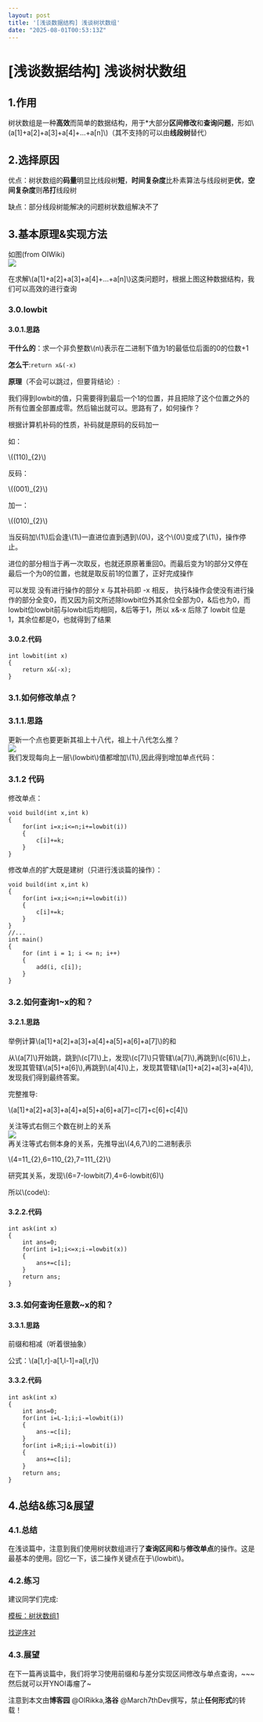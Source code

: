 ```yaml
---
layout: post
title: '[浅谈数据结构] 浅谈树状数组'
date: "2025-08-01T00:53:13Z"
---
```

\[浅谈数据结构\] 浅谈树状数组
=================

1.作用
----

树状数组是一种**高效**而简单的数据结构，用于\*大部分**区间修改**和**查询问题**，形如\\(a\[1\]+a\[2\]+a\[3\]+a\[4\]+...+a\[n\]\\)（其不支持的可以由**线段树**替代）

2.选择原因
------

优点：树状数组的**码量**明显比线段树**短**，**时间复杂度**比朴素算法与线段树更**优**，**空间复杂度**则**吊打**线段树

缺点：部分线段树能解决的问题树状数组解决不了

3.基本原理&实现方法
-----------

如图(from OIWiki)  
![](https://oi-wiki.org/ds/images/fenwick.svg)

在求解\\(a\[1\]+a\[2\]+a\[3\]+a\[4\]+...+a\[n\]\\)这类问题时，根据上图这种数据结构，我们可以高效的进行查询

### 3.0.**lowbit**

#### 3.0.1.思路

**干什么的**：求一个非负整数\\(n\\)表示在二进制下值为1的最低位后面的0的位数+1

**怎么干**:`return x&(-x)`

**原理**（不会可以跳过，但要背结论）:

我们得到lowbit的值，只需要得到最后一个1的位置，并且把除了这个位置之外的所有位置全部置成零。然后输出就可以。思路有了，如何操作？

根据计算机补码的性质，补码就是原码的反码加一

如：

\\((110)\_{2}\\)

反码：

\\((001)\_{2}\\)

加一：

\\((010)\_{2}\\)

当反码加\\(1\\)后会逢\\(1\\)一直进位直到遇到\\(0\\)，这个\\(0\\)变成了\\(1\\)，操作停止。

进位的部分相当于再一次取反，也就还原原著重回0。而最后变为1的部分又停在最后一个为0的位置，也就是取反前1的位置了，正好完成操作

可以发现 没有进行操作的部分 x 与其补码即 -x 相反， 执行&操作会使没有进行操作的部分全变0，而又因为前文所述除lowbit位外其余位全部为0，&后也为0，而lowbit位lowbit前与lowbit后均相同，&后等于1，所以 x&-x 后除了 lowbit 位是1，其余位都是0，也就得到了结果

#### 3.0.2.代码

    int lowbit(int x)
    {
    	return x&(-x);
    }
    

### 3.1.如何修改单点？

### 3.1.1.思路

更新一个点也要更新其祖上十八代，祖上十八代怎么推？  
![](https://i-blog.csdnimg.cn/blog_migrate/f06db84c2ece21dcd2069fae8bfb95ee.png)  
我们发现每向上一层\\(lowbit\\)值都增加\\(1\\),因此得到增加单点代码：

### 3.1.2 代码

修改单点：

    void build(int x,int k)
    {
    	for(int i=x;i<=n;i+=lowbit(i))
    	{
    		c[i]+=k;
    	}
    }
    

修改单点的扩大既是建树（只进行浅谈篇的操作）：

    void build(int x,int k)
    {
    	for(int i=x;i<=n;i+=lowbit(i))
    	{
    		c[i]+=k;
    	}
    }
    //...
    int main()
    {
    	for (int i = 1; i <= n; i++) 
    	{
    		add(i, c[i]);
    	}
    }
    
    

### 3.2.**如何查询1~x的和？**

#### 3.2.1.思路

举例计算\\(a\[1\]+a\[2\]+a\[3\]+a\[4\]+a\[5\]+a\[6\]+a\[7\]\\)的和

从\\(a\[7\]\\)开始跳，跳到\\(c\[7\]\\)上，发现\\(c\[7\]\\)只管辖\\(a\[7\]\\),再跳到\\(c\[6\]\\)上，发现其管辖\\(a\[5\]+a\[6\]\\),再跳到\\(a\[4\]\\)上，发现其管辖\\(a\[1\]+a\[2\]+a\[3\]+a\[4\]\\),发现我们得到最终答案。

完整推导:

\\(a\[1\]+a\[2\]+a\[3\]+a\[4\]+a\[5\]+a\[6\]+a\[7\]=c\[7\]+c\[6\]+c\[4\]\\)

关注等式右侧三个数在树上的关系  
![](https://i-blog.csdnimg.cn/blog_migrate/1bf4a100bdd81505142ccdaf4b3faf4f.png)  
再关注等式右侧本身的关系，先推导出\\(4,6,7\\)的二进制表示

\\(4=11\_{2},6=110\_{2},7=111\_{2}\\)

研究其关系，发现\\(6=7-lowbit(7),4=6-lowbit(6)\\)

所以\\(code\\):

#### 3.2.2.代码

    int ask(int x)
    {
    	int ans=0;
    	for(int i=1;i<=x;i-=lowbit(x))
    	{
    		ans+=c[i];
    	}
    	return ans;
    }
    

### 3.3.如何查询任意数~x的和？

#### 3.3.1.思路

前缀和相减（听着很抽象）

公式：\\(a\[1,r\]-a\[1,l-1\]=a\[l,r\]\\)

#### 3.3.2.代码

    int ask(int x)
    {
    	int ans=0;
    	for(int i=L-1;i;i-=lowbit(i))
    	{
    		ans-=c[i];
    	}
    	for(int i=R;i;i-=lowbit(i))
    	{
    		ans+=c[i];
    	}
    	return ans;
    }
    

4.总结&练习&展望
----------

### 4.1.总结

在浅谈篇中，注意到我们使用树状数组进行了**查询区间和**与**修改单点**的操作。这是最基本的使用。回忆一下，该二操作关键点在于\\(lowbit\\)。

### 4.2.练习

建议同学们完成:

[模板：树状数组1](https://www.luogu.com.cn/problem/P3374)

[找逆序对](https://www.luogu.com.cn/problem/P1908)

### 4.3.展望

在下一篇再谈篇中，我们将学习使用前缀和与差分实现区间修改与单点查询，~~~然后就可以开YNOI毒瘤了~

注意到本文由**博客园** @OIRikka,**洛谷** @March7thDev撰写，禁止**任何形式**的转载！